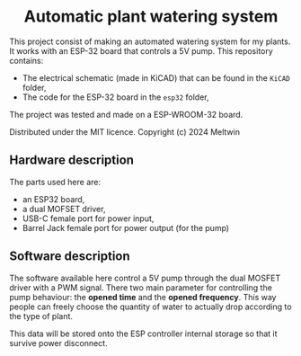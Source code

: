 <h1 align="center">
    Automatic plant watering system
</h1>

This project consist of making an automated watering system for my plants. It works with an ESP-32 board that controls a 5V pump. This repository contains:

- The electrical schematic (made in KiCAD) that can be found in the `KiCAD` folder,
- The code for the ESP-32 board in the `esp32` folder,

The project was tested and made on a ESP-WROOM-32 board.

Distributed under the MIT licence. Copyright (c) 2024 Meltwin

## Hardware description

The parts used here are:

- an ESP32 board,
- a dual MOFSET driver,
- USB-C female port for power input,
- Barrel Jack female port for power output (for the pump)

## Software description

The software available here control a 5V pump through the dual MOSFET driver with a PWM signal. There two main parameter for controlling the pump behaviour: the **opened time** and the **opened frequency**. This way people can freely choose the quantity of water to actually drop according to the type of plant.

This data will be stored onto the ESP controller internal storage so that it survive power disconnect.